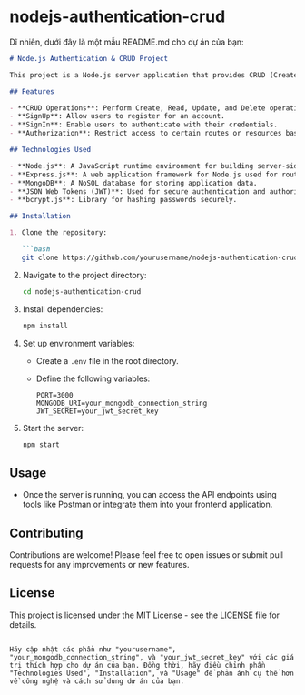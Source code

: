 # nodejs-authentication-crud
Dĩ nhiên, dưới đây là một mẫu README.md cho dự án của bạn:

```markdown
# Node.js Authentication & CRUD Project

This project is a Node.js server application that provides CRUD (Create, Read, Update, Delete) functionality along with user authentication features such as SignUp, SignIn, and Authorization. It serves as a foundation for building web applications with user management and data manipulation capabilities.

## Features

- **CRUD Operations**: Perform Create, Read, Update, and Delete operations on data resources.
- **SignUp**: Allow users to register for an account.
- **SignIn**: Enable users to authenticate with their credentials.
- **Authorization**: Restrict access to certain routes or resources based on user roles or permissions.

## Technologies Used

- **Node.js**: A JavaScript runtime environment for building server-side applications.
- **Express.js**: A web application framework for Node.js used for routing and middleware.
- **MongoDB**: A NoSQL database for storing application data.
- **JSON Web Tokens (JWT)**: Used for secure authentication and authorization.
- **bcrypt.js**: Library for hashing passwords securely.

## Installation

1. Clone the repository:

   ```bash
   git clone https://github.com/yourusername/nodejs-authentication-crud.git
   ```

2. Navigate to the project directory:

   ```bash
   cd nodejs-authentication-crud
   ```

3. Install dependencies:

   ```bash
   npm install
   ```

4. Set up environment variables:

   - Create a `.env` file in the root directory.
   - Define the following variables:

     ```plaintext
     PORT=3000
     MONGODB_URI=your_mongodb_connection_string
     JWT_SECRET=your_jwt_secret_key
     ```

5. Start the server:

   ```bash
   npm start
   ```

## Usage

- Once the server is running, you can access the API endpoints using tools like Postman or integrate them into your frontend application.

## Contributing

Contributions are welcome! Please feel free to open issues or submit pull requests for any improvements or new features.

## License

This project is licensed under the MIT License - see the [LICENSE](LICENSE) file for details.
```

Hãy cập nhật các phần như "yourusername", "your_mongodb_connection_string", và "your_jwt_secret_key" với các giá trị thích hợp cho dự án của bạn. Đồng thời, hãy điều chỉnh phần "Technologies Used", "Installation", và "Usage" để phản ánh cụ thể hơn về công nghệ và cách sử dụng dự án của bạn.